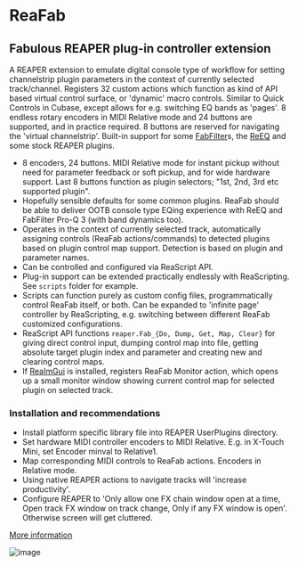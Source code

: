 # ReaFab

## Fabulous REAPER plug-in controller extension

A REAPER extension to emulate digital console type of workflow for setting channelstrip plugin parameters in the context of currently selected track/channel. Registers 32 custom actions which function as kind of API based virtual control surface, or 'dynamic' macro controls. Similar to Quick Controls in Cubase, except allows for e.g. switching EQ bands as 'pages'. 8 endless rotary encoders in MIDI Relative mode and 24 buttons are supported, and in practice required. 8 buttons are reserved for navigating the 'virtual channelstrip'. Built-in support for some [FabFilter](https://www.fabfilter.com)s, the [ReEQ](https://forum.cockos.com/showthread.php?t=213501) and some stock REAPER plugins.

- 8 encoders, 24 buttons. MIDI Relative mode for instant pickup without need for parameter feedback or soft pickup, and for wide hardware support. Last 8 buttons function as plugin selectors; "1st, 2nd, 3rd etc supported plugin".
- Hopefully sensible defaults for some common plugins. ReaFab should be able to deliver OOTB console type EQing experience with ReEQ and FabFilter Pro-Q 3 (with band dynamics too).
- Operates in the context of currently selected track, automatically assigning controls (ReaFab actions/commands) to detected plugins based on plugin control map support. Detection is based on plugin and parameter names.
- Can be controlled and configured via ReaScript API.
- Plug-in support can be extended practically endlessly with ReaScripting. See `scripts` folder for example.
- Scripts can function purely as custom config files, programmatically control ReaFab itself, or both. Can be expanded to 'infinite page' controller by ReaScripting, e.g. switching between different ReaFab customized configurations.
- ReaScript API functions `reaper.Fab_{Do, Dump, Get, Map, Clear}` for giving direct control input, dumping control map into file, getting absolute target plugin index and parameter and creating new and clearing control maps.
- If [ReaImGui](https://github.com/cfillion/reaimgui) is installed, registers ReaFab Monitor action, which opens up a small monitor window showing current control map for selected plugin on selected track.

### Installation and recommendations

- Install platform specific library file into REAPER UserPlugins directory.
- Set hardware MIDI controller encoders to MIDI Relative. E.g. in X-Touch Mini, set Encoder minval to Relative1.
- Map corresponding MIDI controls to ReaFab actions. Encoders in Relative mode.
- Using native REAPER actions to navigate tracks will 'increase productivity'.
- Configure REAPER to 'Only allow one FX chain window open at a time, Open track FX window on track change, Only if any FX window is open'. Otherwise screen will get cluttered.

[More information](https://forum.cockos.com/showthread.php?t=261330)

![image](https://i.imgur.com/bAVdj05.gif)
